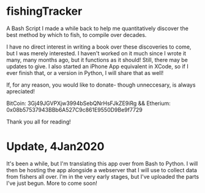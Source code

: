 # fishingTracker
A Bash Script I made a while back to help me quantitatively discover the best method by which to fish, to compile over decades.

I have no direct interest in writing a book over these discoveries to come, but I was merely interested.  I haven't worked on it much since I wrote it many, many months ago, but it functions as it should!  Still, there may be updates to give.  I also started an iPhone App equivalent in XCode, so if I ever finish that, or a version in Python, I will share that as well!

If, for any reason, you would like to donate- though unneccesary, is always apreciated!


BitCoin:  3Gj49JGVPXjw3994bSebQNrHsFJkZE9iRg &&
Etherium:  0x08b57537943BBb6A527C9c861E9550D9Be9f7729

Thank you all for reading!

# Update, 4Jan2020
It's been a while, but I'm translating this app over from Bash to Python.  I will then be hosting the app alongside a webserver that I will use to collect data from fishers all over.  I'm in the very early stages, but I've uploaded the parts I've just begun.  More to come soon!

